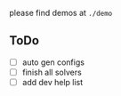please find demos at `./demo`

## ToDo
- [ ] auto gen configs
- [ ] finish all solvers
- [ ] add dev help list